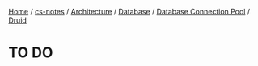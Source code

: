 [Home](https://mengxianbin.github.io) /
[cs-notes](https://mengxianbin.github.io/cs-notes/site) /
[Architecture](https://mengxianbin.github.io/cs-notes/site/Architecture) /
[Database](https://mengxianbin.github.io/cs-notes/site/Architecture/Database) /
[Database Connection Pool](https://mengxianbin.github.io/cs-notes/site/Architecture/Database/Database%20Connection%20Pool) /
[Druid](https://mengxianbin.github.io/cs-notes/site/Architecture/Database/Database%20Connection%20Pool/Druid)

# TO DO
